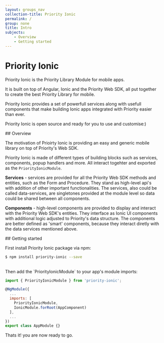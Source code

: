 ```yaml
---
layout: groups_nav
collection-title: Priority Ionic
permalink: /
group: none
title: Intro
subjects:
    - Overview
    - Getting started
---
```

# Priority Ionic

Priority Ionic is the Priority Library Module for mobile apps.

It is built on top of Angular, Ionic and the Priority Web SDK, all put together to create the best Priority Library for mobile.

Priority Ionic provides a set of powerfull services along with usefull components that make building Ionic apps integrated with Priority easier than ever.

Priority Ionic is open source and ready for you to use and customise:) 

<a name="Overview"/>
## Overview

The motivation of Prioirty Ionic is providing an easy and generic mobile library on top of Priority's Web SDK.

Priority Ionic is made of different types of building blocks such as services, components, popup handlers and more. All interact togehter and exported as the `PriorityIonicModule`.

**Services** - services are provided for all the Priority Web SDK methods and entities, such as the Form and Procedure. They stand as high-level api's with addition of other important functionalities. The services, also could be called data-services, are singletones provided at the module level so data could be shared between all components.

**Components** - high-level components are provided to display and interact with the Priority Web SDK's entities. They interface as Ionic UI components with additional logic adjusted to Priority's data structure. The components are better defined as 'smart' components, because they interact diretly with the data services mentioned above.

<a name="Getting_started"/>
## Getting started


First install Priority Ionic package via npm:

```bash
$ npm install priority-ionic --save
```
<br/>
Then add the `PriorityIonicModule` to your app's module imports:

```js
import { PriorityIonicModule } from 'priority-ionic';

@NgModule({
  ...
  imports: [
    PriorityIonicModule,
    IonicModule.forRoot(AppComponent)
  ],
  ...
})
export class AppModule {}
```

Thats it! you are now ready to go.




